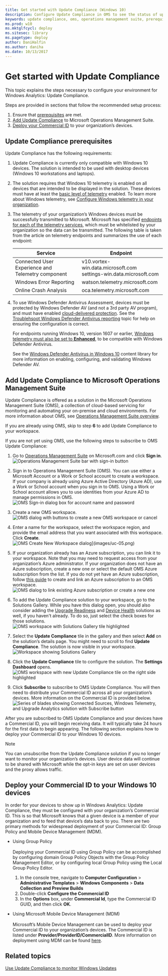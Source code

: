 ```yaml
---
title: Get started with Update Compliance (Windows 10)
description: Configure Update Compliance in OMS to see the status of updates and antimalware protection on devices in your network.
keywords: update compliance, oms, operations management suite, prerequisites, requirements, updates, upgrades, antivirus, antimalware, signature, log analytics, wdav
ms.prod: w10
ms.mktglfcycl: deploy
ms.sitesec: library
ms.pagetype: deploy
author: DaniHalfin
ms.author: daniha
ms.date: 10/13/2017
---
```


# Get started with Update Compliance

This topic explains the steps necessary to configure your environment for Windows Analytics: Update Compliance. 

Steps are provided in sections that follow the recommended setup process:
1. Ensure that [prerequisites](#update-compliance-prerequisites) are met.
2. [Add Update Compliance](#add-update-compliance-to-microsoft-operations-management-suite) to Microsoft Operations Management Suite.
3. [Deploy your Commercial ID](#deploy-your-commercial-id-to-your-windows-10-devices) to your organization’s devices.

## Update Compliance prerequisites

Update Compliance has the following requirements: 
1. Update Compliance is currently only compatible with Windows 10 devices. The solution is intended to be used with desktop devices (Windows 10 workstations and laptops). 
2. The solution requires that Windows 10 telemetry is enabled on all devices that are intended to be displayed in the solution. These devices must have at least the [basic level of telemetry](https://technet.microsoft.com/itpro/windows/manage/configure-windows-telemetry-in-your-organization#basic-level) enabled. To learn more about Windows telemetry, see [Configure Windows telemetry in your organization](/windows/configuration/configure-windows-telemetry-in-your-organization). 
3. The telemetry of your organization’s Windows devices must be successfully transmitted to Microsoft. Microsoft has specified [endpoints for each of the telemetry services](https://technet.microsoft.com/itpro/windows/manage/configure-windows-telemetry-in-your-organization#endpoints), which must be whitelisted by your organization so the data can be transmitted. The following table is taken from the article on telemetry endpoints and summarizes the use of each endpoint:

    Service | Endpoint
    --- | ---
    Connected User Experience and Telemetry component | v10.vortex-win.data.microsoft.com<BR>settings-win.data.microsoft.com
    Windows Error Reporting | watson.telemetry.microsoft.com
    Online Crash Analysis | oca.telemetry.microsoft.com


 4. To use Windows Defender Antivirus Assessment, devices must be protected by Windows Defender AV (and not a 3rd party AV program), and must have enabled [cloud-delivered protection](/windows/threat-protection/windows-defender-antivirus/utilize-microsoft-cloud-protection-windows-defender-antivirus). See the [Troublehsoot Windows Defender Antivirus reporting](/windows/threat-protection/windows-defender-antivirus/troubleshoot-reporting.md) topic for help on ensuring the configuration is correct.
 
     For endpoints running Windows 10, version 1607 or earlier, [Windows telemetry must also be set to **Enhanced**](https://docs.microsoft.com/en-us/windows/configuration/configure-windows-telemetry-in-your-organization#enhanced-level), to be compatible with Windows Defender Antivirus. 
    
    See the [Windows Defender Antivirus in Windows 10](/windows/threat-protection/windows-defender-antivirus/windows-defender-antivirus-in-windows-10) content library for more information on enabling, configuring, and validating Windows Defender AV.


## Add Update Compliance to Microsoft Operations Management Suite

Update Compliance is offered as a solution in the Microsoft Operations Management Suite (OMS), a collection of cloud-based servicing for monitoring and automating your on-premise and cloud environments. For more information about OMS, see [Operations Management Suite overview](https://azure.microsoft.com/en-us/documentation/articles/operations-management-suite-overview/). 

If you are already using OMS, skip to step **6** to add Update Compliance to your workspace.

If you are not yet using OMS, use the following steps to subscribe to OMS Update Compliance:

1.	Go to [Operations Management Suite](https://www.microsoft.com/en-us/cloud-platform/operations-management-suite) on Microsoft.com and click **Sign in**.   
  ![Operations Management Suite bar with sign-in button](images/uc-02a.png)  
  
2.	Sign in to Operations Management Suite (OMS). You can use either a Microsoft Account or a Work or School account to create a workspace. If your company is already using Azure Active Directory (Azure AD), use a Work or School account when you sign in to OMS. Using a Work or School account allows you to use identities from your Azure AD to manage permissions in OMS.   
  ![OMS Sign-in dialog box for account name and password](images/uc-03a.png)  
  
3.	Create a new OMS workspace.   
  ![OMS dialog with buttons to create a new OMS workspace or cancel](images/uc-04a.png)  
   
4.	Enter a name for the workspace, select the workspace region, and provide the email address that you want associated with this workspace. Click **Create**.   
  ![OMS Create New Workspace dialog](images/uc-05a.png)](images/uc-05.png)
  
5.	If your organization already has an Azure subscription, you can link it to your workspace. Note that you may need to request access from your organization’s Azure administrator. If your organization does not have an Azure subscription, create a new one or select the default OMS Azure subscription from the list. If you do not yet have an Azure subscription, follow [this guide](https://blogs.technet.microsoft.com/upgradeanalytics/2016/11/08/linking-operations-management-suite-workspaces-to-microsoft-azure/) to create and link an Azure subscription to an OMS workspace.  
  ![OMS dialog to link existing Azure subscription or create a new one](images/uc-06a.png)  
  
6.	To add the Update Compliance solution to your workspace, go to the Solutions Gallery.  While you have this dialog open, you should also consider adding the [Upgrade Readiness](../upgrade/use-upgrade-readiness-to-manage-windows-upgrades.md) and [Device Health](device-health-monitor.md) solutions as well, if you haven't already. To do so, just select the check boxes for those solutions.   
  ![OMS workspace with Solutions Gallery tile highlighted](images/uc-07a.png)   
  
7.	Select the **Update Compliance** tile in the gallery and then select **Add** on the solution’s details page. You might need to scroll to find **Update Compliance**. The solution is now visible in your workspace.   
  ![Workspace showing Solutions Gallery](images/uc-08a.png)  
  
8.	Click the **Update Compliance** tile to configure the solution. The **Settings Dashboard** opens.   
  ![OMS workspace with new Update Compliance tile on the right side highlighted](images/uc-09a.png)  
  
9.	Click **Subscribe** to subscribe to OMS Update Compliance. You will then need to distribute your Commercial ID across all your organization’s devices. More information on the Commercial ID is provided below.   
  ![Series of blades showing Connected Sources, Windows Telemetry, and Upgrade Analytics solution with Subscribe button](images/uc-10a.png)  
  
After you are subscribed to OMS Update Compliance and your devices have a Commercial ID, you will begin receiving data. It will typically take 24 hours for the first data to begin appearing. The following section explains how to deploy your Commercial ID to your Windows 10 devices.

>[!NOTE]
>You can unsubscribe from the Update Compliance solution if you no longer want to monitor your organization’s devices. User device data will continue to be shared with Microsoft while the opt-in keys are set on user devices and the proxy allows traffic.

## Deploy your Commercial ID to your Windows 10 devices

In order for your devices to show up in Windows Analytics: Update Compliance, they must be configured with your organization’s Commercial ID. This is so that Microsoft knows that a given device is a member of your organization and to feed that device’s data back to you. There are two primary methods for widespread deployment of your Commercial ID: Group Policy and Mobile Device Management (MDM). 

- Using Group Policy<BR><BR>
    Deploying your Commercial ID using Group Policy can be accomplished by configuring domain Group Policy Objects with the Group Policy Management Editor, or by configuring local Group Policy using the Local Group Policy Editor.
    1. In the console tree, navigate to **Computer Configuration** > **Administrative Templates** > **Windows Components** > **Data Collection and Preview Builds**
    2. Double-click **Configure the Commercial ID**
    3. In the **Options** box, under **Commercial Id**, type the Commercial ID GUID, and then click **OK**.<P>

- Using Microsoft Mobile Device Management (MDM)<BR><BR>
    Microsoft’s Mobile Device Management can be used to deploy your Commercial ID to your organization’s devices. The Commercial ID is listed under **Provider/ProviderID/CommercialID**. More information on deployment using MDM can be found [here](https://msdn.microsoft.com/windows/hardware/commercialize/customize/mdm/dmclient-csp).  


## Related topics

[Use Update Compliance to monitor Windows Updates](update-compliance-using.md)